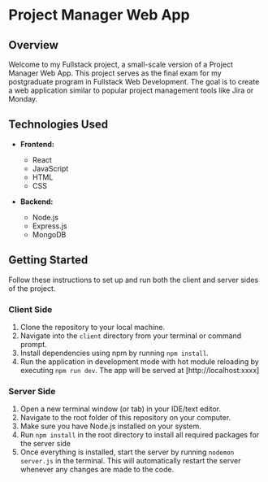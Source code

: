 # Project Manager Web App

## Overview

Welcome to my Fullstack project, a small-scale version of a Project Manager Web App. This project serves as the final exam for my postgraduate program in Fullstack Web Development. The goal is to create a web application similar to popular project management tools like Jira or Monday.

## Technologies Used

- **Frontend:**
  - React
  - JavaScript
  - HTML
  - CSS

- **Backend:**
  - Node.js
  - Express.js
  - MongoDB

## Getting Started

Follow these instructions to set up and run both the client and server sides of the project.

### Client Side

1. Clone the repository to your local machine.
2. Navigate into the `client` directory from your terminal or command prompt.
3. Install dependencies using npm by running `npm install`.
4. Run the application in development mode with hot module reloading by executing `npm run dev`. The app will be served at [http://localhost:xxxx]

### Server Side

1. Open a new terminal window (or tab) in your IDE/text editor.
2. Navigate to the root folder of this repository on your computer.
3. Make sure you have Node.js installed on your system.
4. Run `npm install` in the root directory to install all required packages for the server side
5. Once everything is installed, start the server by running `nodemon server.js` in the terminal. This will automatically restart the server whenever any changes are made to the code.